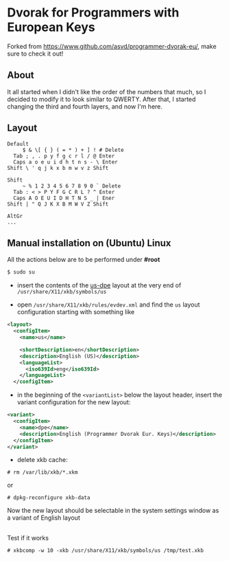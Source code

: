 # Dvorak for Programmers with European Keys
Forked from https://www.github.com/asvd/programmer-dvorak-eu/, make sure to check it out!

## About
It all started when I didn't like the order of the numbers that much, so I decided to modify it to look similar to QWERTY. After that, I started changing the third and fourth layers, and now I'm here.

## Layout
```
Default
     $ & \[ { } ( = * ) + ] ! # Delete
  Tab ; , . p y f g c r l / @ Enter
  Caps a o e u i d h t n s - \ Enter
Shift \ ' q j k x b m w v z Shift

Shift
     ~ % 1 2 3 4 5 6 7 8 9 0 ` Delete
  Tab : < > P Y F G C R L ? ^ Enter
  Caps A O E U I D H T N S _ | Ener
Shift | " Q J K X B M W V Z Shift

AltGr
...
```

## Manual installation on (Ubuntu) Linux

All the actions below are to be performed under **#root**

```sh
$ sudo su
```

- insert the contents of the [us-dpe](https://raw.githubusercontent.com/HeroOfDungeon/programmer-dvorak-eu/refs/heads/master/us-dpe) layout at the very end of `/usr/share/X11/xkb/symbols/us`

- open `/usr/share/X11/xkb/rules/evdev.xml` and find the `us` layout configuration starting with something like

 ```xml
 <layout>
   <configItem>
     <name>us</name>

     <shortDescription>en</shortDescription>
     <description>English (US)</description>
     <languageList>
       <iso639Id>eng</iso639Id>
     </languageList>
   </configItem>
 ```

- in the beginning of the `<variantList>` below the layout header, insert the variant configuration for the new layout:

 ```xml
 <variant>
   <configItem>
     <name>dpe</name>
     <description>English (Programmer Dvorak Eur. Keys)</description>
   </configItem>
 </variant>
 ```

- delete xkb cache:

 ```
 # rm /var/lib/xkb/*.xkm
 ```
or

 ```
 # dpkg-reconfigure xkb-data
 ```

Now the new layout should be selectable in the system settings window as a variant of English layout

##
Test if it works
```
# xkbcomp -w 10 -xkb /usr/share/X11/xkb/symbols/us /tmp/test.xkb
```
